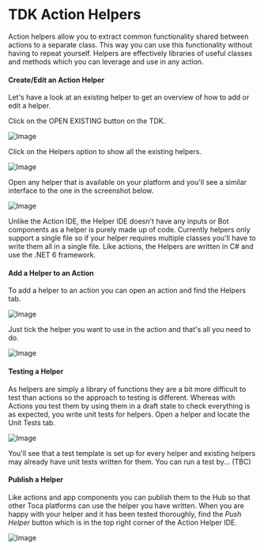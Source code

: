 
# TDK Action Helpers
 
Action helpers allow you to extract common functionality shared between actions to a separate class. This way you can use this functionality without having to repeat yourself. Helpers are effectively libraries of useful classes and methods which you can leverage and use in any action.

#### Create/Edit an Action Helper

Let's have a look at an existing helper to get an overview of how to add or edit a helper.
 
Click on the OPEN EXISTING button on the TDK.

![Image](https://docs.google.com/drawings/u/0/d/spzsDf0xQrH7WfP4N1wKd-g/image?w=584&h=370&rev=8&ac=1&parent=1021Hys0a2A5pml4_OnXLucoUj01SY38hCWhwtsvqraM) 

Click on the Helpers option to show all the existing helpers.

![Image](https://docs.google.com/drawings/u/0/d/sx05epVhNSwXZi7li_JzcEw/image?w=602&h=324&rev=7&ac=1&parent=1021Hys0a2A5pml4_OnXLucoUj01SY38hCWhwtsvqraM) 

Open any helper that is available on your platform and you'll see a similar interface to the one in the screenshot below.

![Image](https://lh4.googleusercontent.com/WzOXgGkC7XJ9qB3y-xQaXbhYSYqzucPs4EsiWS-26r00FNbzYrpPQ9EsN8RuF58ltHIUdECemvEaF4lWGmKUcfeeZ1ZLUBYFFxTYmmTO_dOqyospBPfAjQIY-9xarnUuTsO_-yWW) 

 
Unlike the Action IDE, the Helper IDE doesn't have any inputs or Bot components as a helper is purely made up of code. Currently helpers only support a single file so if your helper requires multiple classes you'll have to write them all in a single file.
Like actions, the Helpers are written in C# and use the .NET 6 framework.

#### Add a Helper to an Action

To add a helper to an action you can open an action and find the Helpers tab.

![Image](https://docs.google.com/drawings/u/0/d/s-TbrWpdY13078NmAeTd-mQ/image?w=602&h=264&rev=7&ac=1&parent=1021Hys0a2A5pml4_OnXLucoUj01SY38hCWhwtsvqraM) 

Just tick the helper you want to use in the action and that's all you need to do.

![Image](https://lh6.googleusercontent.com/7Dcn37or7GAeDtY55QVUhN0fe0ihZLPJ-4qrRzr0gDzP6STxxelnpdsa61LR1gk6DSP6Vy-uw78CPGEyOEkUyZthw9-pz757rnFDmRU0WCJBhuPfziP5VDqYIEbqJTSK6TXvK7PO) 


#### Testing a Helper

As helpers are simply a library of functions they are a bit more difficult to test than actions so the approach to testing is different. Whereas with Actions you test them by using them in a draft state to check everything is as expected, you write unit tests for helpers.
Open a helper and locate the Unit Tests tab.

![Image](https://lh4.googleusercontent.com/VSV4jJ46mkCrXyal3YfuP0xb6oIVQq-GyBvY2jlb6_jnXmJ9SrIoEEPhJaYbS-PcuMF5YZTOw_NyJs3F9pUsVFrWdsfPdNKMC82wBBS8tjV5XkpPp8zlXnzblad_NbkkvcLFdBLI) 

You'll see that a test template is set up for every helper and existing helpers may already have unit tests written for them.
You can run a test by... (TBC)

#### Publish a Helper

Like actions and app components you can publish them to the Hub so that other Toca platforms can use the helper you have written.
When you are happy with your helper and it has been tested thoroughly, find the *Push Helper* button which is in the top right corner of the Action Helper IDE.

![Image](https://docs.google.com/drawings/u/0/d/saUpINAzVKY2miLDYESf3rA/image?w=259&h=164&rev=7&ac=1&parent=1021Hys0a2A5pml4_OnXLucoUj01SY38hCWhwtsvqraM) 

 
